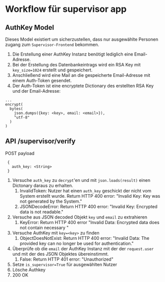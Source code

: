 

# Workflow für supervisor app

## AuthKey Model

Dieses Model existiert um sicherzustellen, dass nur ausgewählte Personen
zugang zum `Supervisor-Frontend` bekommen.

1. Die Erstellung einer AuthKey Instanz benötigt lediglich eine Email-Adresse.
2. Bei der Erstellung des Datenbankeintrags wird ein RSA Key mit `key_size=1024` erstellt und gespeichert.
3. Anschließend wird eine Mail an die gespeicherte Email-Adresse mit einem Auth-Token gesendet.
4. Der Auth-Token ist eine encryptete Dictionary des erstellten RSA Key und der Email-Adresse:

```
...
encrypt(
  bytes(
    json.dumps({key: <key>, email: <email>}),
    "utf-8"
  )
)
```


## API /supervisor/verify

POST payload
```
 {
   auth_key: <String>
 }
```

1. Versuche `auth_key` zu `decrypt`'en und mit `json.loads(result)` einen Dictonary daraus zu erhalten.
   1. InvalidToken: Nutzer hat einen `auth_key` geschickt der nicht vom System erstellt wurde.
   Return HTTP 400 error: "Invalid Key: Key was not generated by the System."
   2. JSONDecodeError: Return HTTP 400 error: "Invalid Key: Encrypted data is not readable."
2. Versuche aus JSON decoded Objekt `key` und `email` zu extrahieren
   1. KeyError: Return HTTP 400 error "Invalid Data: Encrypted data does not contain necessary "
3. Versuche AuthKey mit `key=<key>` zu finden
   1. ObjectDoesNotExist: Return HTTP 400 error: "Invalid Data: The provided key can no longer be used for authentication."
4. Überprüfe ob die `email` der AuthKey Instanz mit der der `request.user` und mit der des JSON Objektes übereinstimmt.
   1. False: Return HTTP 401 error: "Unauthorized"
5. Setze `is_supervisor=True` für ausgewählten Nutzer
6. Lösche Authkey
7. 200 OK

